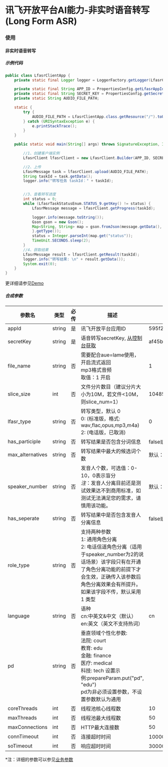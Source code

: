 # 讯飞开放平台AI能力-非实时语音转写(Long Form ASR) 


### 使用
#### 非实时语音转写
##### 示例代码
```java
public class LfasrClientApp {
    private static final Logger logger = LoggerFactory.getLogger(LfasrClient.class);

    private static final String APP_ID = PropertiesConfig.getLfasrAppId();
    private static final String SECRET_KEY = PropertiesConfig.getSecretKey();
    private static String AUDIO_FILE_PATH;

    static {
        try {
            AUDIO_FILE_PATH = LfasrClientApp.class.getResource("/").toURI().getPath() + "/audio/lfasr.wav";
        } catch (URISyntaxException e) {
            e.printStackTrace();
        }
    }

    public static void main(String[] args) throws SignatureException, InterruptedException {

        //1、创建客户端实例
        LfasrClient lfasrClient = new LfasrClient.Builder(APP_ID, SECRET_KEY).slice(102400).build();

        //2、上传
        LfasrMessage task = lfasrClient.upload(AUDIO_FILE_PATH);
        String taskId = task.getData();
        logger.info("转写任务 taskId：" + taskId);


        //3、查看转写进度
        int status = 0;
        while (LfasrTaskStatusEnum.STATUS_9.getKey() != status) {
            LfasrMessage message = lfasrClient.getProgress(taskId);

            logger.info(message.toString());
            Gson gson = new Gson();
            Map<String, String> map = gson.fromJson(message.getData(), new TypeToken<Map<String, String>>() {
            }.getType());
            status = Integer.parseInt(map.get("status"));
            TimeUnit.SECONDS.sleep(2);
        }
        //4、获取结果
        LfasrMessage result = lfasrClient.getResult(taskId);
        logger.info("转写结果: \n" + result.getData());
        System.exit(0);
    }
}
```
更详细请参见[Demo](https://github.com/iFLYTEK-OP/websdk-java-demo/blob/main/src/main/java/cn/xfyun/demo/LfasrClientApp.java)
##### 合成参数
|参数名|类型|必传|描述|示例|
|---|---|---|---|---|
|appId|string|是|讯飞开放平台应用ID|595f23df|
|secretKey|string|是|语音转写secretKey, [从控制台获取](https://console.xfyun.cn/services/lfasr)|af45b49cdeca84c839e9b683f8085ea3|
|file_name|string|否|需要配合aue=lame使用，开启流式返回<br>mp3格式音频<br>取值：1 开启|1|
|slice_size|int|否|文件分片数目（建议分片大小为10M，若文件<10M，则slice_num=1）|10485760|
|lfasr_type|string|否|转写类型，默认 0<br/>0:  (标准版，格式: wav,flac,opus,mp3,m4a)<br/>2: (电话版，已取消)|0|
|has_participle|string|否|转写结果是否包含分词信息|false或true， 默认false|
|max_alternatives|string|否|转写结果中最大的候选词个数|默认：0，最大不超过5|
|speaker_number|string|否|发音人个数，可选值：0-10，0表示盲分<br>*注*：发音人分离目前还是测试效果达不到商用标准，如测试无法满足您的需求，请慎用该功能。|默认：2（适用通话时两个人对话的场景）|
|has_seperate|string|否|转写结果中是否包含发音人分离信息|false或true，默认为false|
|role_type|string|否|支持两种参数<br/>1: 通用角色分离<br/>2: 电话信道角色分离（适用于speaker_number为2的说话场景）该字段只有在开通了角色分离功能的前提下才会生效，正确传入该参数后角色分离效果会有所提升。 如果该字段不传，默认采用 1 类型|
|language|string|否|语种<br>cn:中英文&中文（默认）<br>en:英文（英文不支持热词）|cn|
|pd|string|否|垂直领域个性化参数:<br>法院: court<br>教育: edu<br>金融: finance<br>医疗: medical<br>科技: tech 设置示例:prepareParam.put("pd", "edu")<br>pd为非必须设置参数，不设置参数默认为通用|
|coreThreads|int|否|线程池核心线程数|10|
|maxThreads|int|否|线程池最大线程数|50|
|maxConnections|int|否|HTTP最大连接数|50|
|connTimeout|int|否|连接超时时间|10000(单位：毫秒)|
|soTimeout|int|否|响应超时时间|30000(单位：毫秒)|

 *注：详细的参数可以参见[业务参数](https://www.xfyun.cn/doc/asr/lfasr/API.html)

